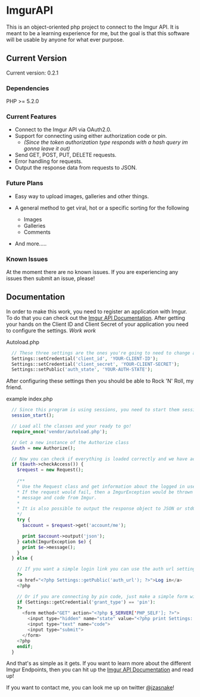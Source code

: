 # ImgurAPI
This is an object-oriented php project to connect to the Imgur API. 
It is meant to be a learning experience for me, but the goal is that this software will be usable by anyone for what ever purpose.

## Current Version

Current version: 0.2.1

### Dependencies

PHP >= 5.2.0

### Current Features

* Connect to the Imgur API via OAuth2.0.
* Support for connecting using either authorization code or pin.
    * _(Since the token authorization type responds with a hash query im gonna leave it out)_
* Send GET, POST, PUT, DELETE requests.
* Error handling for requests.
* Output the response data from requests to JSON.

### Future Plans

* Easy way to upload images, galleries and other things.

* A general method to get viral, hot or a specific sorting for the following
    * Images
    * Galleries
    * Comments

* And more.....

### Known Issues

At the moment there are no known issues. If you are experiencing any issues then submit an issue, please!

## Documentation

In order to make this work, you need to register an application with Imgur. To do that you can check out the [Imgur API Documentation](https://api.imgur.com/). After getting your hands on the Client ID and Client Secret of your application you need to configure the settings. *Work work*

Autoload.php

```php 
  // These three settings are the ones you're going to need to change and exchange for the ones in your application.
  Settings::setCredential('client_id', 'YOUR-CLIENT-ID');
  Settings::setCredential('client_secret', 'YOUR-CLIENT-SECRET');
  Settings::setPublic('auth_state', 'YOUR-AUTH-STATE'); 
```

After configuring these settings then you should be able to Rock 'N' Roll, my friend.

example index.php

```php
  // Since this program is using sessions, you need to start them sessions.
  session_start();

  // Load all the classes and your ready to go!
  require_once('vendor/autoload.php');

  // Get a new instance of the Authorize class
  $auth = new Authorize();

  // Now you can check if everything is loaded correctly and we have access
  if ($auth->checkAccess()) {
    $request = new Request();
    
    /** 
    * Use the Request class and get information about the logged in users account.
    * If the request would fail, then a ImgurException would be thrown with the 
    * message and code from Imgur.
    *
    * It is also possible to output the response object to JSON or stdClass using the output() method.
    */
    try {
      $account = $request->get('account/me');

      print $account->output('json');
    } catch(ImgurException $e) {
      print $e->message();
    }
  } else {

    // If you want a simple login link you can use the auth url setting
    ?>
    <a href="<?php Settings::getPublic('auth_url'); ?>">Log in</a>
    <?php

    // Or if you are connecting by pin code, just make a simple form with these two fields
    if (Settings::getCredential('grant_type') == 'pin'): 
    ?>
      <form method="GET" action="<?php $_SERVER['PHP_SELF']; ?>">
        <input type="hidden" name="state" value="<?php print Settings::getPublic('auth_state'); ?>">
        <input type="text" name="code">
        <input type="submit">
      </form>
    <?php
    endif;
  }
```

And that's as simple as it gets. If you want to learn more about the different Imgur Endpoints, then you can hit up the [Imgur API Documentation](https://api.imgur.com/) and read up!

If you want to contact me, you can look me up on twitter [@jzasnake](http://twitter.com/jzasnake)!